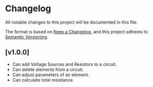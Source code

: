 # Changelog

All notable changes to this project will be documented in this file.

The format is based on [Keep a Changelog](https://keepachangelog.com/en/1.0.0/),
and this project adheres to [Semantic Versioning](https://semver.org/spec/v2.0.0.html).

## [v1.0.0]

- Can add Voltage Sources and Resistors to a circuit.
- Can delete elements from a circuit.
- Can adjust parameters of an element.
- Can calculate total resistance.
